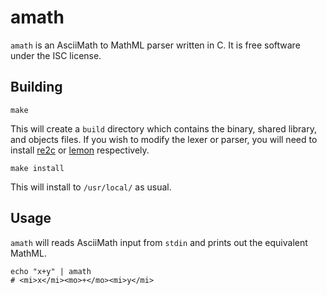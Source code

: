 # amath

`amath` is an AsciiMath to MathML parser written in C. It is free software under the ISC license.

## Building

	make

This will create a `build` directory which contains the binary, shared library, and objects files. If you wish to modify the lexer or parser, you will need to install [re2c](http://re2c.org/) or [lemon](http://www.hwaci.com/sw/lemon/) respectively.

	make install

This will install to `/usr/local/` as usual.

## Usage

`amath` will reads AsciiMath input from `stdin` and prints out the equivalent MathML.

	echo "x+y" | amath
	# <mi>x</mi><mo>+</mo><mi>y</mi>
